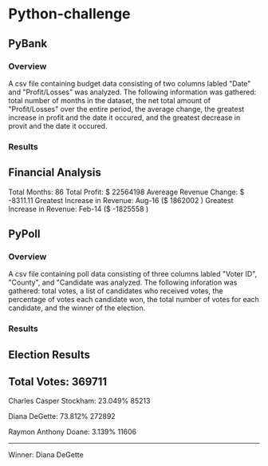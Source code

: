# Python-challenge

## PyBank
### Overview
A csv file containing budget data consisting of two columns labled "Date" and "Profit/Losses" was analyzed. The following information was gathered: total number of months in the dataset, the net total amount of "Profit/Losses" over the entire period, the average change, the greatest increase in profit and the date it occured, and the greatest decrease in provit and the date it occured.
### Results
Financial Analysis
--------------------------------
Total Months: 86
Total Profit: $ 22564198
Avereage Revenue Change: $ -8311.11
Greatest Increase in Revenue: Aug-16 ($ 1862002 )
Greatest Increase in Revenue: Feb-14 ($ -1825558 )

## PyPoll
### Overview
A csv file containing poll data consisting of three columns labled "Voter ID", "County", and "Candidate was analyzed. The following inforation was gathered: total votes, a list of candidates who received votes, the percentage of votes each candidate won, the total number of votes for each candidate, and the winner of the election.

### Results
Election Results
-------------------------
Total Votes: 369711
-------------------------
Charles Casper Stockham: 23.049% 85213

Diana DeGette: 73.812% 272892

Raymon Anthony Doane: 3.139% 11606

-------------------------
Winner: Diana DeGette

